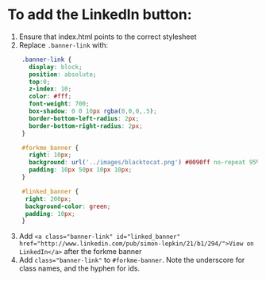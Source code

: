 # To add the LinkedIn button:

1. Ensure that index.html points to the correct stylesheet
2. Replace `.banner-link` with:
```css
    .banner-link {
      display: block;
      position: absolute;
      top:0;
      z-index: 10;
      color: #fff;
      font-weight: 700;
      box-shadow: 0 0 10px rgba(0,0,0,.5);
      border-bottom-left-radius: 2px;
      border-bottom-right-radius: 2px;
    }

    #forkme_banner {
      right: 10px;
      background: url('../images/blacktocat.png') #0090ff no-repeat 95% 50%;
      padding: 10px 50px 10px 10px;
    }

    #linked_banner {
     right: 200px;
     background-color: green;
     padding: 10px;
    }
```
3. Add `<a class="banner-link" id="linked_banner" href="http://www.linkedin.com/pub/simon-lepkin/21/b1/294/">View on LinkedIn</a>` after the forkme banner
4. Add `class="banner-link"` to `#forkme-banner`. Note the underscore for class names, and the hyphen for ids.
